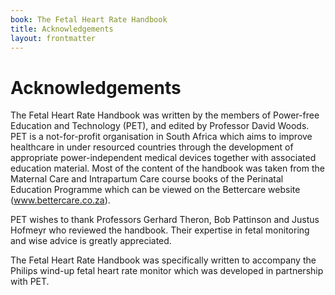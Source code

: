 ```yaml
---
book: The Fetal Heart Rate Handbook
title: Acknowledgements
layout: frontmatter
---
```


# Acknowledgements

The Fetal Heart Rate Handbook was written by the members of Power-free Education and Technology (PET), and edited by Professor David Woods. PET is a not-for-profit organisation in South Africa which aims to improve healthcare in under resourced countries through the development of appropriate power-independent medical devices together with associated education material. Most of the content of the handbook was taken from the Maternal Care and Intrapartum Care course books of the Perinatal Education Programme which can be viewed on the Bettercare website (www.bettercare.co.za). 

PET wishes to thank Professors Gerhard Theron, Bob Pattinson and Justus Hofmeyr who reviewed the handbook. Their expertise in fetal monitoring and wise advice is greatly appreciated. 

The Fetal Heart Rate Handbook was specifically written to accompany the Philips wind-up fetal heart rate monitor which was developed in partnership with PET. 